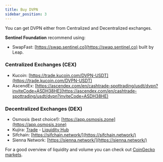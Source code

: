 ```yaml
---
title: Buy DVPN
sidebar_position: 3
---
```


You can get DVPN either from Centralized and Decentralized exchanges.

**Sentinel Foundation** recommend using:
- SwapFast: [https://swap.sentinel.co](https://swap.sentinel.co) built by Leap.

### Centralized Exchanges (CEX)

- Kucoin: [https://trade.kucoin.com/DVPN-USDT](https://trade.kucoin.com/DVPN-USDT)
- AscendEx: [https://ascendex.com/en/cashtrade-spottrading/usdt/dvpn?inviteCode=ASDH38HE](https://ascendex.com/en/cashtrade-spottrading/usdt/dvpn?inviteCode=ASDH38HE)

### Decentralized Exchanges (DEX)

- Osmosis (best choice!): [https://app.osmosis.zone](https://app.osmosis.zone)
- Kujira: [Trade](https://fin.kujira.app/trade/kujira1ullqzk95uh0derdqpp8e5f4ukdun00xdal486zmjeeqsfhefgd0qh0qndl?q=all) - [Liquidity Hub](https://bow.kujira.network/pools/kujira1ullqzk95uh0derdqpp8e5f4ukdun00xdal486zmjeeqsfhefgd0qh0qndl)
- Sifchain: [https://sifchain.network/](https://sifchain.network/)
- Sienna Network: [https://sienna.network/](https://sienna.network/)

For a good overview of liquidity and volume you can check out [CoinGecko markets](https://www.coingecko.com/en/coins/sentinel#markets).